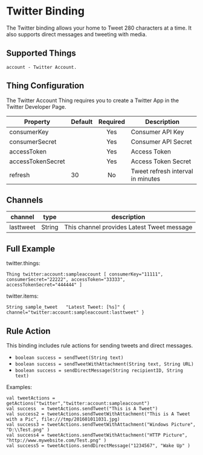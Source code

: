 # Twitter Binding

The Twitter binding allows your home to Tweet 280 characters at a time. It also supports direct messages and tweeting with media.

## Supported Things

```
account - Twitter Account.

```

## Thing Configuration

The Twitter Account Thing requires you to create a Twitter App in the Twitter Developer Page.

|   Property        | Default | Required | Description                       |
|-------------------|---------|:--------:|-----------------------------------|
| consumerKey       |         |   Yes    | Consumer API Key                  |
| consumerSecret    |         |   Yes    | Consumer API Secret               |
| accessToken       |         |   Yes    | Access Token                      |
| accessTokenSecret |         |   Yes    | Access Token Secret               |
| refresh           | 30      |   No     | Tweet refresh interval in minutes |


## Channels

| channel    | type   | description                                |
|------------|--------|--------------------------------------------|
| lasttweet  | String | This channel provides Latest Tweet message |


## Full Example

twitter.things:

```
Thing twitter:account:sampleaccount [ consumerKey="11111", consumerSecret="22222", accessToken="33333", accessTokenSecret="444444" ]

```

twitter.items:

```
String sample_tweet   "Latest Tweet: [%s]" { channel="twitter:account:sampleaccount:lasttweet" }

```

## Rule Action

This binding includes rule actions for sending tweets and direct messages.

* `boolean success = sendTweet(String text)`
* `boolean success = sendTweetWithAttachment(String text, String URL)`
* `boolean success = sendDirectMessage(String recipientID, String text)`

Examples:

```
val tweetActions = getActions("twitter","twitter:account:sampleaccount")
val success  = tweetActions.sendTweet("This is A Tweet")
val success2 = tweetActions.sendTweetWithAttachment("This is A Tweet with a Pic", file:///tmp/201601011031.jpg)
val success3 = tweetActions.sendTweetWithAttachment("Windows Picture", "D:\\Test.png" )
val success4 = tweetActions.sendTweetWithAttachment("HTTP Picture", "http://www.mywebsite.com/Test.png" )
val success5 = tweetActions.sendDirectMessage("1234567", "Wake Up" )

```